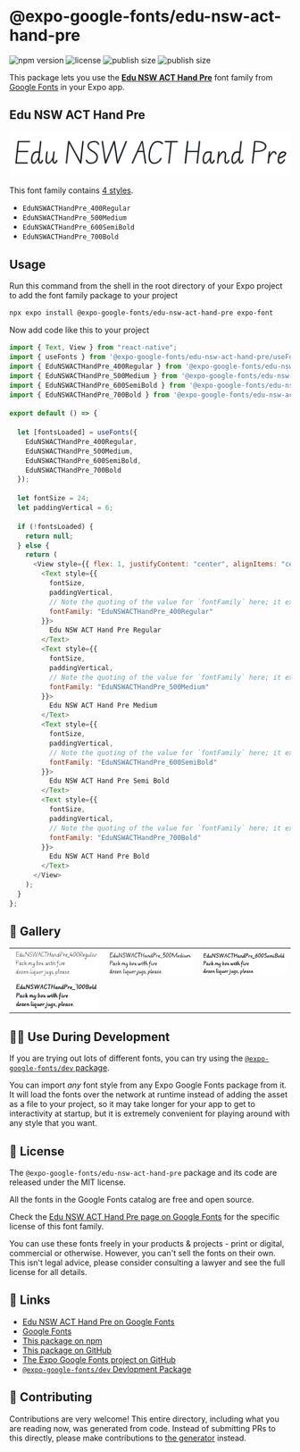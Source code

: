 # @expo-google-fonts/edu-nsw-act-hand-pre

![npm version](https://flat.badgen.net/npm/v/@expo-google-fonts/edu-nsw-act-hand-pre)
![license](https://flat.badgen.net/github/license/expo/google-fonts)
![publish size](https://flat.badgen.net/packagephobia/install/@expo-google-fonts/edu-nsw-act-hand-pre)
![publish size](https://flat.badgen.net/packagephobia/publish/@expo-google-fonts/edu-nsw-act-hand-pre)

This package lets you use the [**Edu NSW ACT Hand Pre**](https://fonts.google.com/specimen/Edu+NSW+ACT+Hand+Pre) font family from [Google Fonts](https://fonts.google.com/) in your Expo app.

## Edu NSW ACT Hand Pre

![Edu NSW ACT Hand Pre](./font-family.png)

This font family contains [4 styles](#-gallery).

- `EduNSWACTHandPre_400Regular`
- `EduNSWACTHandPre_500Medium`
- `EduNSWACTHandPre_600SemiBold`
- `EduNSWACTHandPre_700Bold`

## Usage

Run this command from the shell in the root directory of your Expo project to add the font family package to your project

```sh
npx expo install @expo-google-fonts/edu-nsw-act-hand-pre expo-font
```

Now add code like this to your project

```js
import { Text, View } from "react-native";
import { useFonts } from '@expo-google-fonts/edu-nsw-act-hand-pre/useFonts';
import { EduNSWACTHandPre_400Regular } from '@expo-google-fonts/edu-nsw-act-hand-pre/400Regular';
import { EduNSWACTHandPre_500Medium } from '@expo-google-fonts/edu-nsw-act-hand-pre/500Medium';
import { EduNSWACTHandPre_600SemiBold } from '@expo-google-fonts/edu-nsw-act-hand-pre/600SemiBold';
import { EduNSWACTHandPre_700Bold } from '@expo-google-fonts/edu-nsw-act-hand-pre/700Bold';

export default () => {

  let [fontsLoaded] = useFonts({
    EduNSWACTHandPre_400Regular, 
    EduNSWACTHandPre_500Medium, 
    EduNSWACTHandPre_600SemiBold, 
    EduNSWACTHandPre_700Bold
  });

  let fontSize = 24;
  let paddingVertical = 6;

  if (!fontsLoaded) {
    return null;
  } else {
    return (
      <View style={{ flex: 1, justifyContent: "center", alignItems: "center" }}>
        <Text style={{
          fontSize,
          paddingVertical,
          // Note the quoting of the value for `fontFamily` here; it expects a string!
          fontFamily: "EduNSWACTHandPre_400Regular"
        }}>
          Edu NSW ACT Hand Pre Regular
        </Text>
        <Text style={{
          fontSize,
          paddingVertical,
          // Note the quoting of the value for `fontFamily` here; it expects a string!
          fontFamily: "EduNSWACTHandPre_500Medium"
        }}>
          Edu NSW ACT Hand Pre Medium
        </Text>
        <Text style={{
          fontSize,
          paddingVertical,
          // Note the quoting of the value for `fontFamily` here; it expects a string!
          fontFamily: "EduNSWACTHandPre_600SemiBold"
        }}>
          Edu NSW ACT Hand Pre Semi Bold
        </Text>
        <Text style={{
          fontSize,
          paddingVertical,
          // Note the quoting of the value for `fontFamily` here; it expects a string!
          fontFamily: "EduNSWACTHandPre_700Bold"
        }}>
          Edu NSW ACT Hand Pre Bold
        </Text>
      </View>
    );
  }
};
```

## 🔡 Gallery


||||
|-|-|-|
|![EduNSWACTHandPre_400Regular](./400Regular/EduNSWACTHandPre_400Regular.ttf.png)|![EduNSWACTHandPre_500Medium](./500Medium/EduNSWACTHandPre_500Medium.ttf.png)|![EduNSWACTHandPre_600SemiBold](./600SemiBold/EduNSWACTHandPre_600SemiBold.ttf.png)||
|![EduNSWACTHandPre_700Bold](./700Bold/EduNSWACTHandPre_700Bold.ttf.png)||||


## 👩‍💻 Use During Development

If you are trying out lots of different fonts, you can try using the [`@expo-google-fonts/dev` package](https://github.com/expo/google-fonts/tree/master/font-packages/dev#readme).

You can import _any_ font style from any Expo Google Fonts package from it. It will load the fonts over the network at runtime instead of adding the asset as a file to your project, so it may take longer for your app to get to interactivity at startup, but it is extremely convenient for playing around with any style that you want.


## 📖 License

The `@expo-google-fonts/edu-nsw-act-hand-pre` package and its code are released under the MIT license.

All the fonts in the Google Fonts catalog are free and open source.

Check the [Edu NSW ACT Hand Pre page on Google Fonts](https://fonts.google.com/specimen/Edu+NSW+ACT+Hand+Pre) for the specific license of this font family.

You can use these fonts freely in your products & projects - print or digital, commercial or otherwise. However, you can't sell the fonts on their own. This isn't legal advice, please consider consulting a lawyer and see the full license for all details.

## 🔗 Links

- [Edu NSW ACT Hand Pre on Google Fonts](https://fonts.google.com/specimen/Edu+NSW+ACT+Hand+Pre)
- [Google Fonts](https://fonts.google.com/)
- [This package on npm](https://www.npmjs.com/package/@expo-google-fonts/edu-nsw-act-hand-pre)
- [This package on GitHub](https://github.com/expo/google-fonts/tree/master/font-packages/edu-nsw-act-hand-pre)
- [The Expo Google Fonts project on GitHub](https://github.com/expo/google-fonts)
- [`@expo-google-fonts/dev` Devlopment Package](https://github.com/expo/google-fonts/tree/master/font-packages/dev)

## 🤝 Contributing

Contributions are very welcome! This entire directory, including what you are reading now, was generated from code. Instead of submitting PRs to this directly, please make contributions to [the generator](https://github.com/expo/google-fonts/tree/master/packages/generator) instead.
